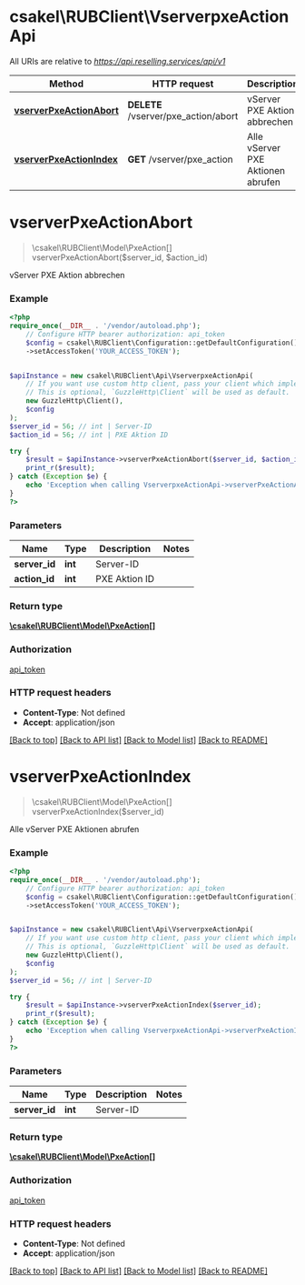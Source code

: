 # csakel\RUBClient\VserverpxeActionApi

All URIs are relative to *https://api.reselling.services/api/v1*

Method | HTTP request | Description
------------- | ------------- | -------------
[**vserverPxeActionAbort**](VserverpxeActionApi.md#vserverpxeactionabort) | **DELETE** /vserver/pxe_action/abort | vServer PXE Aktion abbrechen
[**vserverPxeActionIndex**](VserverpxeActionApi.md#vserverpxeactionindex) | **GET** /vserver/pxe_action | Alle vServer PXE Aktionen abrufen

# **vserverPxeActionAbort**
> \csakel\RUBClient\Model\PxeAction[] vserverPxeActionAbort($server_id, $action_id)

vServer PXE Aktion abbrechen

### Example
```php
<?php
require_once(__DIR__ . '/vendor/autoload.php');
    // Configure HTTP bearer authorization: api_token
    $config = csakel\RUBClient\Configuration::getDefaultConfiguration()
    ->setAccessToken('YOUR_ACCESS_TOKEN');


$apiInstance = new csakel\RUBClient\Api\VserverpxeActionApi(
    // If you want use custom http client, pass your client which implements `GuzzleHttp\ClientInterface`.
    // This is optional, `GuzzleHttp\Client` will be used as default.
    new GuzzleHttp\Client(),
    $config
);
$server_id = 56; // int | Server-ID
$action_id = 56; // int | PXE Aktion ID

try {
    $result = $apiInstance->vserverPxeActionAbort($server_id, $action_id);
    print_r($result);
} catch (Exception $e) {
    echo 'Exception when calling VserverpxeActionApi->vserverPxeActionAbort: ', $e->getMessage(), PHP_EOL;
}
?>
```

### Parameters

Name | Type | Description  | Notes
------------- | ------------- | ------------- | -------------
 **server_id** | **int**| Server-ID |
 **action_id** | **int**| PXE Aktion ID |

### Return type

[**\csakel\RUBClient\Model\PxeAction[]**](../Model/PxeAction.md)

### Authorization

[api_token](../../README.md#api_token)

### HTTP request headers

 - **Content-Type**: Not defined
 - **Accept**: application/json

[[Back to top]](#) [[Back to API list]](../../README.md#documentation-for-api-endpoints) [[Back to Model list]](../../README.md#documentation-for-models) [[Back to README]](../../README.md)

# **vserverPxeActionIndex**
> \csakel\RUBClient\Model\PxeAction[] vserverPxeActionIndex($server_id)

Alle vServer PXE Aktionen abrufen

### Example
```php
<?php
require_once(__DIR__ . '/vendor/autoload.php');
    // Configure HTTP bearer authorization: api_token
    $config = csakel\RUBClient\Configuration::getDefaultConfiguration()
    ->setAccessToken('YOUR_ACCESS_TOKEN');


$apiInstance = new csakel\RUBClient\Api\VserverpxeActionApi(
    // If you want use custom http client, pass your client which implements `GuzzleHttp\ClientInterface`.
    // This is optional, `GuzzleHttp\Client` will be used as default.
    new GuzzleHttp\Client(),
    $config
);
$server_id = 56; // int | Server-ID

try {
    $result = $apiInstance->vserverPxeActionIndex($server_id);
    print_r($result);
} catch (Exception $e) {
    echo 'Exception when calling VserverpxeActionApi->vserverPxeActionIndex: ', $e->getMessage(), PHP_EOL;
}
?>
```

### Parameters

Name | Type | Description  | Notes
------------- | ------------- | ------------- | -------------
 **server_id** | **int**| Server-ID |

### Return type

[**\csakel\RUBClient\Model\PxeAction[]**](../Model/PxeAction.md)

### Authorization

[api_token](../../README.md#api_token)

### HTTP request headers

 - **Content-Type**: Not defined
 - **Accept**: application/json

[[Back to top]](#) [[Back to API list]](../../README.md#documentation-for-api-endpoints) [[Back to Model list]](../../README.md#documentation-for-models) [[Back to README]](../../README.md)


